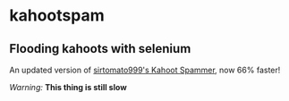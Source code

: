 # kahootspam
Flooding kahoots with selenium
---------------------------------

An updated version of [sirtomato999's Kahoot Spammer](https://github.com/wozniak/kahoot-spammer), 
now 66% faster!


*Warning:*
**This thing is still slow**

